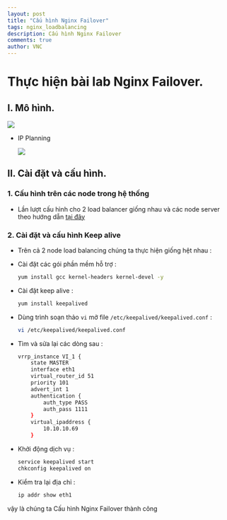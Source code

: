 ```yaml
---
layout: post
title: "Cấu hình Nginx Failover"
tags: nginx_loadbalancing
description: Cấu hình Nginx Failover
comments: true
author: VNC
---
```

# Thực hiện bài lab Nginx Failover.

## I. Mô hình.

<img src="https://i.imgur.com/Yjw8SRG.png">

- IP Planning

    <img src="https://i.imgur.com/d2T57VD.png">
        
## II. Cài đặt và cấu hình.

### 1. Cấu hình trên các node trong hệ thống

- Lần lượt cấu hình cho 2 load balancer giống nhau và các node server theo hướng dẫn [tại đây](https://beta.vnclouds.co/Documentation/2018/11/05/Nginx-Multiple-Upstream.html)

###  2. Cài đặt và cấu hình Keep alive

- Trên cả 2 node load balancing chúng ta thực hiện giống hệt nhau :

- Cài đặt các gói phần mềm hỗ trợ :

    ```sh
    yum install gcc kernel-headers kernel-devel -y
    ```

- Cài đặt keep alive :

    ```sh
    yum install keepalived
    ```

- Dùng trình soạn thảo `vi` mở file `/etc/keepalived/keepalived.conf` :

    ```sh
    vi /etc/keepalived/keepalived.conf
    ```

- Tìm và sửa lại các dòng sau :

    ```sh
    vrrp_instance VI_1 {
        state MASTER
        interface eth1
        virtual_router_id 51
        priority 101
        advert_int 1
        authentication {
            auth_type PASS
            auth_pass 1111
        }
        virtual_ipaddress {
            10.10.10.69
        }
    ```

- Khởi động dịch vụ :

    ```sh
    service keepalived start
    chkconfig keepalived on
    ```

- Kiểm tra lại địa chỉ :

    ```sh
    ip addr show eth1
    ```
vậy là chúng ta Cấu hình Nginx Failover thành công
